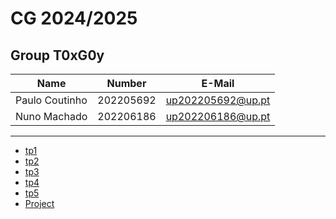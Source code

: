 # CG 2024/2025

## Group T0xG0y
| Name             | Number    | E-Mail             |
| ---------------- | --------- | ------------------ |
| Paulo Coutinho   | 202205692 | up202205692@up.pt  |
| Nuno Machado     | 202206186 | up202206186@up.pt  |

----

  - [tp1](tp1/README.md)
  - [tp2](tp2/README.md)
  - [tp3](tp3/README.md)
  - [tp4](tp4/README.md)
  - [tp5](tp5/README.md)
  - [Project](proj/README.md)